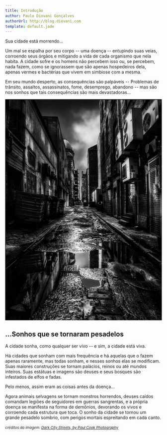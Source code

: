 ```yaml
---
title: Introdução
author: Paulo Diovani Gonçalves
authorUrl: http://blog.diovani.com
template: default.jade
---
```


Sua cidade está morrendo...

Um mal se espalha por seu corpo -- uma doença -- entupindo suas veias, corroendo seus órgãos e mitigando a vida de cada organismo que nela habita. A cidade sofre e os homens não percebem isso ou, se percebem, nada fazem, como se ignorassem que são apenas hospedeiros dela, apenas vermes e bactérias que vivem em simbiose com a mesma.

Em seu mundo desperto, as consequências são palpáveis -- Problemas de trânsito, assaltos, assassinatos, fome, desemprego, abandono -- mas são nos sonhos que tais consequências são mais devastadoras...

<img class="img-responsive img-circle" src="img/dark_city_streets.jpg" alt="dark_city_streets">

## **...Sonhos que se tornaram pesadelos**

A cidade sonha, como qualquer ser vivo -- e sim, a cidade está viva.

Há cidades que sonham com mais frequência e há aquelas que o fazem apenas raramente, mas todas sonham, e nesses sonhos elas se modificam. Suas maiores construções se tornam palácios, reinos ou até mundos inteiros. Suas estátuas e imagens são deuses e seus bosques são infestados de elfos e fadas.

Pelo menos, assim eram as coisas antes da doença...

Agora animais selvagens se tornam monstros horrendos, deuses caídos comandam legiões de seguidores em guerras sangrentas, e a própria doença se manifesta na forma de demônios, devorando os vivos e corroendo cada estrutura que toca. O sonho da cidade se tornou um grande pesadelo sombrio, com perigos mortais espreitando em cada canto.

<small>_créditos da imagem: [Dark City Streets, by Paul Cook Photography](http://www.whatdigitalcamera.com/gallery/showimage.php?i=1432&c=38)_</small>